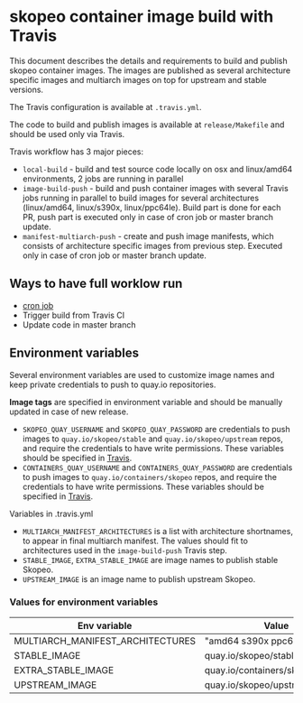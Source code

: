 # skopeo container image build with Travis

This document describes the details and requirements to build and publish skopeo container images. The images are published as several architecture specific images and multiarch images on top for upstream and stable versions.

The Travis configuration is available at `.travis.yml`.

The code to build and publish images is available at `release/Makefile` and should be used only via Travis.

Travis workflow has 3 major pieces:
- `local-build` - build and test source code locally on osx and linux/amd64 environments, 2 jobs are running in parallel
- `image-build-push` - build and push container images with several Travis jobs running in parallel to build images for several architectures (linux/amd64, linux/s390x, linux/ppc64le). Build part is done for each PR, push part is executed only in case of cron job or master branch update.
- `manifest-multiarch-push` - create and push image manifests, which consists of architecture specific images from previous step. Executed only in case of cron job or master branch update.

## Ways to have full worklow run
- [cron job](https://docs.travis-ci.com/user/cron-jobs/#adding-cron-jobs)
- Trigger build from Travis CI
- Update code in master branch

## Environment variables

Several environment variables are used to customize image names and keep private credentials to push to quay.io repositories.

**Image tags** are specified in environment variable and should be manually updated in case of new release.

- `SKOPEO_QUAY_USERNAME` and `SKOPEO_QUAY_PASSWORD` are credentials to push images to `quay.io/skopeo/stable` and `quay.io/skopeo/upstream` repos, and require the credentials to have write permissions. These variables should be specified in [Travis](https://docs.travis-ci.com/user/environment-variables/#defining-variables-in-repository-settings).
- `CONTAINERS_QUAY_USERNAME` and `CONTAINERS_QUAY_PASSWORD` are credentials to push images to `quay.io/containers/skopeo` repos, and require the credentials to have write permissions. These variables should be specified in [Travis](https://docs.travis-ci.com/user/environment-variables/#defining-variables-in-repository-settings).

Variables in .travis.yml
- `MULTIARCH_MANIFEST_ARCHITECTURES` is a list with architecture shortnames, to appear in final multiarch manifest. The values should fit to architectures used in the `image-build-push` Travis step.
- `STABLE_IMAGE`, `EXTRA_STABLE_IMAGE` are image names to publish stable Skopeo.
- `UPSTREAM_IMAGE` is an image name to publish upstream Skopeo.

### Values for environment variables

| Env variable                     | Value                            |
| -------------------------------- |----------------------------------|
| MULTIARCH_MANIFEST_ARCHITECTURES | "amd64 s390x ppc64le"            |
| STABLE_IMAGE                     | quay.io/skopeo/stable:v1.2.0     |
| EXTRA_STABLE_IMAGE               | quay.io/containers/skopeo:v1.2.0 |
| UPSTREAM_IMAGE                   | quay.io/skopeo/upstream:master   |

